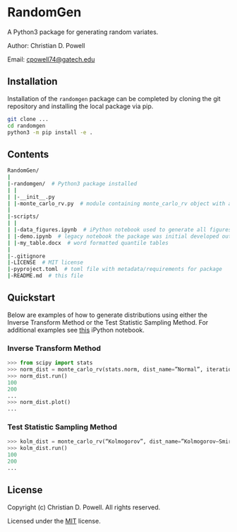 # RandomGen

A Python3 package for generating random variates.

Author: Christian D. Powell

Email: cpowell74@gatech.edu


## Installation

Installation of the `randomgen` package can be completed by cloning the git repository and installing the local package via pip.

```bash
git clone ...
cd randomgen
python3 -m pip install -e .
```

## Contents

```bash
RandomGen/
|
|-randomgen/  # Python3 package installed
| |
| |-__init__.py
| |-monte_carlo_rv.py  # module containing monte_carlo_rv object with all methods used to generated random variable distributions
|
|-scripts/
| |
| |-data_figures.ipynb  # iPython notebook used to generate all figures and tables in report/can also be used for examples of package function
| |-demo.ipynb  # legacy notebook the package was initial developed out of
| |-my_table.docx  # word formatted quantile tables
|
|-.gitignore
|-LICENSE  # MIT license
|-pyproject.toml  # toml file with metadata/requirements for package
|-README.md  # this file
```


## Quickstart

Below are examples of how to generate distributions using either the Inverse Transform Method or the Test Statistic Sampling Method. For additional examples see [this](scripts/data_figures.ipynb) iPython notebook.

### Inverse Transform Method

```python
>>> from scipy import stats 
>>> norm_dist = monte_carlo_rv(stats.norm, dist_name=”Normal”, iterations=10_000) 
>>> norm_dist.run()
100
200
...
>>> norm_dist.plot()
...
```


### Test Statistic Sampling Method

```python
>>> kolm_dist = monte_carlo_rv(“Kolmogorov”, dist_name=”Kolmogorov–Smirnov”, iterations=10_000, samples=1_000) 
>>> kolm_dist.run() 
100
200
... 
```


## License

Copyright (c) Christian D. Powell. All rights reserved.

Licensed under the [MIT](LICENSE.txt) license.
